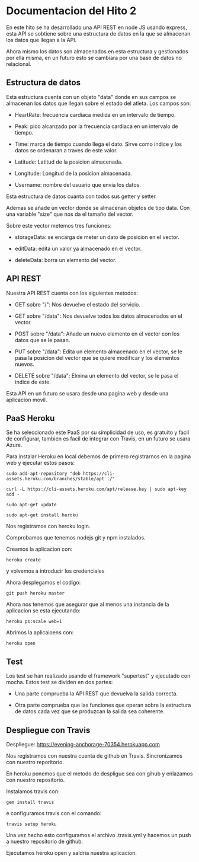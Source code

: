 # Documentacion del Hito 2

En este hito se ha desarrollado una API REST en node JS usando express, esta API se sobtiene sobre una estructura de datos en la que se almacenan los datos que llegan a la API.

Ahora mismo los datos son almacenados en esta estructura y gestionados por ella misma, en un futuro esto se cambiara por una base de datos no relacional.

## Estructura de datos

Esta estructura cuenta con un objeto "data" donde en sus campos se almacenan los datos que llegan sobre el estado del atleta. Los campos son:

* HeartRate: frecuencia cardiaca medida en un intervalo de tiempo.

* Peak: pico alcanzado por la frecuencia cardiaca en un intervalo de tiempo.

* Time: marca de tiempo cuando llega el dato. Sirve como indice y los datos se ordenaran a traves de este valor.

* Latitude: Latitud de la posicion almacenada.

* Longitude: Longitud de la posicion almacenada.

* Username: nombre del usuario que envia los datos.

Esta estructura de datos cuanta con todos sus getter y setter.

Ademas se añade un vector donde se almacenan objetos de tipo data. Con una variable "size" que nos da el tamaño del vector.

Sobre este vector metemos tres funciones:

* storageData: se encarga de meter un dato de posicion en el vector.

* editData: edita un valor ya almacenado en el vector.

* deleteData: borra un elemento del vector.

## API REST

Nuestra API REST cuenta con los siguientes metodos:

* GET sobre "/": Nos devuelve el estado del servicio.

* GET sobre "/data": Nos devuelve todos los datos almacenados en el vector.

* POST sobre "/data": Añade un nuevo elemento en el vector con los datos que se le pasan.

* PUT sobre "/data": Edita un elemento almacenado en el vector, se le pasa la posicion del vector que se quiere modificar y los elementos nuevos.

* DELETE sobre "/data": Elmina un elemento del vector, se le pasa el indice de este.

Esta API en un futuro se usara desde una pagina web y desde una aplicacion movil.

## PaaS Heroku

Se ha seleccionado este PaaS por su simplicidad de uso, es gratuito y facil de configurar, tambien es facil de integrar con Travis, en un futuro se usara Azure.

Para instalar Heroku en local debemos de primero registrarnos en la pagina web y ejecutar estos pasos:

```sudo add-apt-repository "deb https://cli-assets.heroku.com/branches/stable/apt ./"```

``` curl -L https://cli-assets.heroku.com/apt/release.key | sudo apt-key add - ```

``` sudo apt-get update ```

``` sudo apt-get install heroku ```

Nos registramos con heroku login.

Comprobamos que tenemos nodejs git y npm instalados.

Creamos la aplicacion con:

``` heroku create ```

y volvemos a introducir los credenciales

Ahora desplegamos el codigo:

``` git push heroku master ```

Ahora nos tenemos que asegurar que al menos una instancia de la aplicacion se esta ejecutando:

``` heroku ps:scale web=1 ```

Abrimos la aplicaioens con:

``` heroku open ```

## Test

Los test se han realizado usando el framework "supertest" y ejecutado con mocha. Estos test se dividen en dos partes:

* Una parte comprueba la API REST que devuelva la salida correcta.

* Otra parte comprueba que las funciones que operan sobre la estructura de datos cada vez que se produzcan la salida sea coherente.

## Despliegue con Travis

Despliegue: https://evening-anchorage-70354.herokuapp.com

Nos registramos con nuestra cuenta de github en Travis. Sincronizamos con nuestro reporitorio.

En heroku ponemos que el metodo de despligue sea con gihub y enlazamos con nuestro repositorio.

Instalamos travis con:

``` gem install travis ```

e configuramos travis con el comando:

``` travis setup heroku ```

Una vez hecho esto configuramos el archivo .travis.yml y hacemos un push a nuestro repositorio de github.

Ejecutamos heroku open y saldria nuestra aplicacion.
